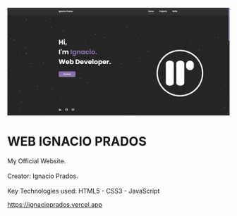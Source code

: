![banner](https://raw.githubusercontent.com/IgnacioPrados/web/gh-pages/assets/img/preview.JPG)
#  WEB IGNACIO PRADOS
 My Official Website.
<br><br>
 Creator: Ignacio Prados.
 <br><br>
 Key Technologies used: HTML5 - CSS3 - JavaScript

https://ignacioprados.vercel.app

